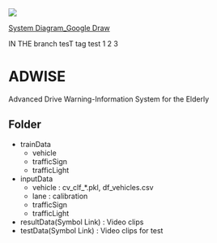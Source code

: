 
<img src="https://docs.google.com/drawings/d/1xSuijiu-CvhSJvg79Gl82rKOAH6X8lPy-HQkul30kFs/pub?w=960&amp;h=720">

[System Diagram_Google Draw](https://docs.google.com/drawings/d/1xSuijiu-CvhSJvg79Gl82rKOAH6X8lPy-HQkul30kFs/edit?usp=sharing)

IN THE branch tesT
tag test
1
2
3

# ADWISE
Advanced Drive Warning-Information System for the Elderly



## Folder
- trainData
	- vehicle
	- trafficSign
	- trafficLight
- inputData
	- vehicle : cv_clf_*.pkl, df_vehicles.csv
	- lane : calibration 
	- trafficSign
	- trafficLight
- resultData(Symbol Link) : Video clips
- testData(Symbol Link) : Video clips for test
